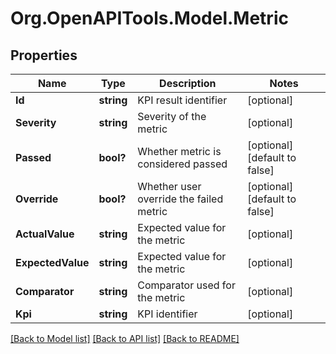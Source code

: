 # Org.OpenAPITools.Model.Metric
## Properties

Name | Type | Description | Notes
------------ | ------------- | ------------- | -------------
**Id** | **string** | KPI result identifier | [optional] 
**Severity** | **string** | Severity of the metric | [optional] 
**Passed** | **bool?** | Whether metric is considered passed | [optional] [default to false]
**Override** | **bool?** | Whether user override the failed metric | [optional] [default to false]
**ActualValue** | **string** | Expected value for the metric | [optional] 
**ExpectedValue** | **string** | Expected value for the metric | [optional] 
**Comparator** | **string** | Comparator used for the metric | [optional] 
**Kpi** | **string** | KPI identifier | [optional] 

[[Back to Model list]](../README.md#documentation-for-models) [[Back to API list]](../README.md#documentation-for-api-endpoints) [[Back to README]](../README.md)

